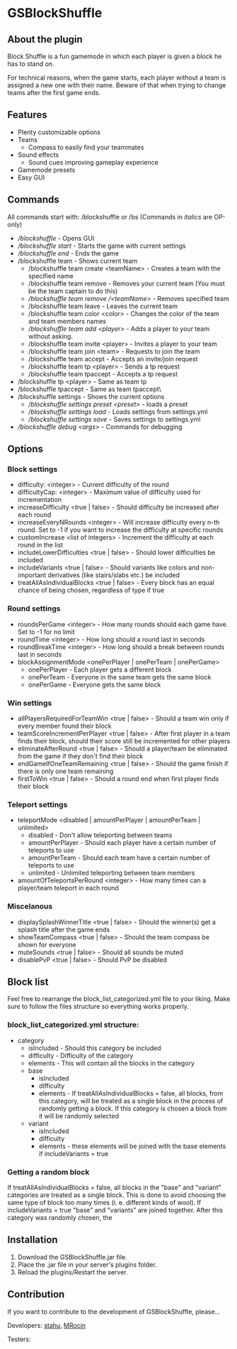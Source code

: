 # GSBlockShuffle

## About the plugin
Block Shuffle is a fun gamemode in which each player is given a block he has to stand on.

For technical reasons, when the game starts, each player without a team is assigned a new one with their name. Beware of that when trying to change teams after the first game ends.

## Features
- Plenty customizable options
- Teams
  - Compass to easily find your teammates
- Sound effects
  - Sound cues improving gameplay experience
- Gamemode presets
- Easy GUI

## Commands
All commands start with: /blockshuffle or /bs (Commands in *italics* are OP-only)
- */blockshuffle* - Opens GUI
- */blockshuffle start* - Starts the game with current settings
- */blockshuffle end* - Ends the game
- /blockshuffle team - Shows current team
  - /blockshuffle team create \<teamName\> - Creates a team with the specified name
  - /blockshuffle team remove - Removes your current team (You must be the team captain to do this)
  - */blockshuffle team remove /<teamName\>* - Removes specified team
  - /blockshuffle team leave - Leaves the current team
  - /blockshuffle team color \<color\> - Changes the color of the team and team members names
  - */blockshuffle team add \<player\>* - Adds a player to your team without asking.
  - /blockshuffle team invite \<player\> - Invites a player to your team
  - /blockshuffle team join \<team\> - Requests to join the team
  - /blockshuffle team accept - Accepts an invite/join request
  - /blockshuffle team tp \<player\> - Sends a tp request
  - /blockshuffle team tpaccept - Accepts a tp request
- /blockshuffle tp \<player\> - Same as team tp
- /blockshuffle tpaccept - Same as team tpaccept\
- /blockshuffle settings - Shows the current options
  - */blockshuffle settings preset \<preset\>* - loads a preset
  - */blockshuffle settings load* - Loads settings from settings.yml
  - */blockshuffle settings save* - Saves settings to settings.yml
- */blockshuffle debug \<args\>* - Commands for debugging

## Options

### Block settings
- difficulty: \<integer\> - Current difficulty of the round
- difficultyCap: \<integer\> - Maximum value of difficulty used for incrementation
- increaseDifficulty \<true | false\> - Should difficulty be increased after each round
- increaseEveryNRounds \<integer\> - Will increase difficulty every n-th round. Set to -1 if you want to increase the difficulty at specific rounds
- customIncrease \<list of integers\> - Increment the difficulty at each round in the list
- includeLowerDifficulties \<true | false\> - Should lower difficulties be included
- includeVariants \<true | false\> - Should variants like colors and non-important derivatives (like stairs/slabs etc.) be included
- treatAllAsIndividualBlocks \<true | false\> - Every block has an equal chance of being chosen, regardless of type if true

### Round settings
- roundsPerGame \<integer\> - How many rounds should each game have. Set to -1 for no limit
- roundTime \<integer\> - How long should a round last in seconds
- roundBreakTime \<integer\> - How long should a break between rounds last in seconds
- blockAssignmentMode \<onePerPlayer | onePerTeam | onePerGame\>
  - onePerPlayer - Each player gets a different block
  - onePerTeam - Everyone in the same team gets the same block
  - onePerGame - Everyone gets the same block

### Win settings
- allPlayersRequiredForTeamWin \<true | false\> - Should a team win only if every member found their block
- teamScoreIncrementPerPlayer \<true | false\> - After first player in a team finds their block, should their score still be incremented for other players
- eliminateAfterRound \<true | false\> - Should a player/team be eliminated from the game if they don't find their block
- endGameIfOneTeamRemaining \<true | false\> - Should the game finish if there is only one team remaining
- firstToWin \<true | false\> - Should a round end when first player finds their block

### Teleport settings
- teleportMode \<disabled | amountPerPlayer | amountPerTeam | unlimited\>
  - disabled - Don't allow teleporting between teams
  - amountPerPlayer - Should each player have a certain number of teleports to use
  - amountPerTeam - Should each team have a certain number of teleports to use
  - unlimited - Unlimited teleporting between team members
- amountOfTeleportsPerRound \<integer\> - How many times can a player/team teleport in each round

### Miscelanous
- displaySplashWinnerTitle \<true | false\> - Should the winner(s) get a splash title after the game ends
- showTeamCompass \<true | false\> - Should the team compass be shown for everyone
- muteSounds \<true | false\> - Should all sounds be muted
- disablePvP \<true | false\> - Should PvP be disabled

## Block list
Feel free to rearrange the block_list_categorized.yml file to your liking.
Make sure to follow the files structure so everything works properly.

### block_list_categorized.yml structure:
- category
  - isIncluded - Should this category be included
  - difficulty - Difficulty of the category
  - elements - This will contain all the blocks in the category
  - base
    - isIncluded
    - difficulty
    - elements - If treatAllAsIndividualBlocks = false, all blocks, from this category, will be treated as a single block in the process of randomly getting a block. If this category is chosen a block from it will be randomly selected
  - variant
    - isIncluded
    - difficulty
    - elements - these elements will be joined with the base elements if includeVariants = true

### Getting a random block
If treatAllAsIndividualBlocks = false, all blocks in the "base" and "variant" categories are treated as a single block. This is done to avoid choosing the same type of block too many times (i. e. different kinds of wool).
If includeVariants = true "base" and "variants" are joined together. After this category was randomly chosen, the 

## Installation
1. Download the GSBlockShuffle.jar file.
2. Place the .jar file in your server's plugins folder.
3. Reload the plugins/Restart the server.

## Contribution
If you want to contribute to the development of GSBlockShuffle, please...

Developers: [stahu](https://github.com/stahuOfficial), [MRocin](https://github.com/MRcoin2)

Testers: 
